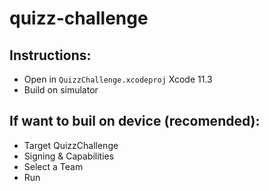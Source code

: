 # quizz-challenge

## Instructions:
- Open in `QuizzChallenge.xcodeproj` Xcode 11.3
- Build on simulator


## If want to buil on device (recomended):
- Target QuizzChallenge
- Signing & Capabilities
- Select a Team
- Run
